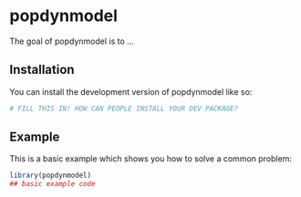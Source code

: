 
# popdynmodel

<!-- badges: start -->
<!-- badges: end -->

The goal of popdynmodel is to ...

## Installation

You can install the development version of popdynmodel like so:

``` r
# FILL THIS IN! HOW CAN PEOPLE INSTALL YOUR DEV PACKAGE?
```

## Example

This is a basic example which shows you how to solve a common problem:

``` r
library(popdynmodel)
## basic example code
```

